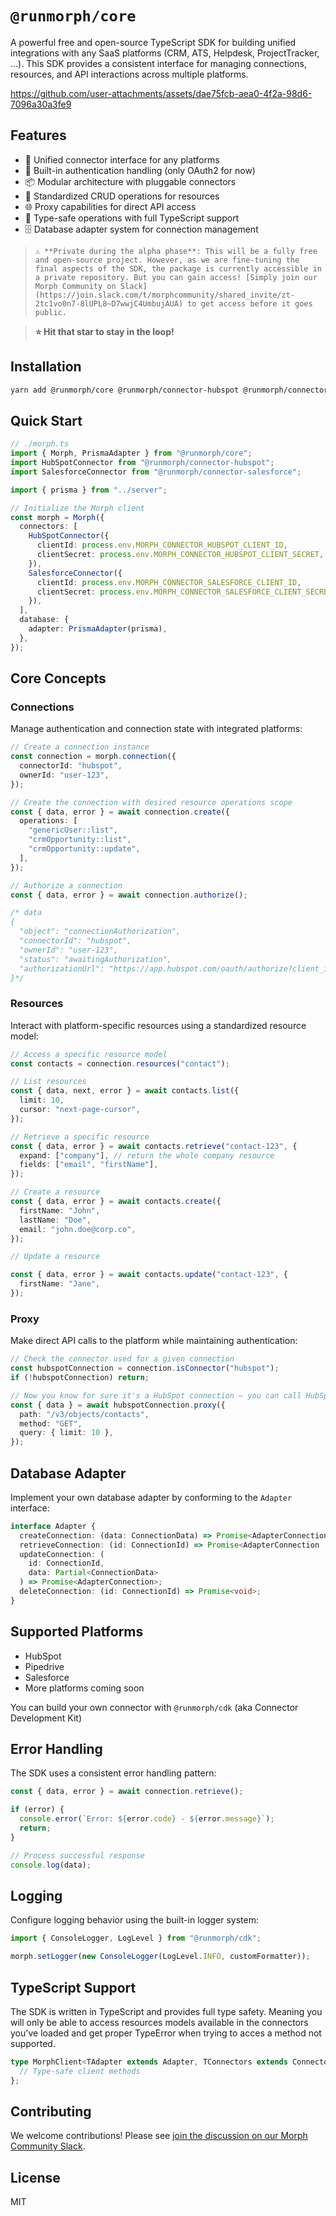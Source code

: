 # `@runmorph/core`

A powerful free and open-source TypeScript SDK for building unified integrations with any SaaS platforms (CRM, ATS, Helpdesk, ProjectTracker, ...). This SDK provides a consistent interface for managing connections, resources, and API interactions across multiple platforms.

https://github.com/user-attachments/assets/dae75fcb-aea0-4f2a-98d6-7096a30a3fe9

## Features

- 🔌 Unified connector interface for any platforms
- 🔐 Built-in authentication handling (only OAuth2 for now)
- 📦 Modular architecture with pluggable connectors
- 🔄 Standardized CRUD operations for resources
- 🌐 Proxy capabilities for direct API access
- 📝 Type-safe operations with full TypeScript support
- 🗄️ Database adapter system for connection management

>     ⚠️ **Private during the alpha phase**: This will be a fully free and open-source project. However, as we are fine-tuning the final aspects of the SDK, the package is currently accessible in a private repository. But you can gain access! [Simply join our Morph Community on Slack](https://join.slack.com/t/morphcommunity/shared_invite/zt-2tc1vo0n7-8lUPL8~D7wwjC4UmbujAUA) to get access before it goes public.

> **⭐ Hit that star to stay in the loop!**

## Installation

```bash
yarn add @runmorph/core @runmorph/connector-hubspot @runmorph/connector-salesforce
```

## Quick Start

```typescript
// ./morph.ts
import { Morph, PrismaAdapter } from "@runmorph/core";
import HubSpotConnector from "@runmorph/connector-hubspot";
import SalesforceConnector from "@runmorph/connector-salesforce";

import { prisma } from "../server";

// Initialize the Morph client
const morph = Morph({
  connectors: [
    HubSpotConnector({
      clientId: process.env.MORPH_CONNECTOR_HUBSPOT_CLIENT_ID,
      clientSecret: process.env.MORPH_CONNECTOR_HUBSPOT_CLIENT_SECRET,
    }),
    SalesforceConnector({
      clientId: process.env.MORPH_CONNECTOR_SALESFORCE_CLIENT_ID,
      clientSecret: process.env.MORPH_CONNECTOR_SALESFORCE_CLIENT_SECRET,
    }),
  ],
  database: {
    adapter: PrismaAdapter(prisma),
  },
});
```

## Core Concepts

### Connections

Manage authentication and connection state with integrated platforms:

```typescript
// Create a connection instance
const connection = morph.connection({
  connectorId: "hubspot",
  ownerId: "user-123",
});

// Create the connection with desired resource operations scope
const { data, error } = await connection.create({
  operations: [
    "genericUser::list",
    "crmOpportunity::list",
    "crmOpportunity::update",
  ],
});

// Authorize a connection
const { data, error } = await connection.authorize();

/* data
{
  "object": "connectionAuthorization",
  "connectorId": "hubspot",
  "ownerId": "user-123",
  "status": "awaitingAuthorization",
  "authorizationUrl": "https://app.hubspot.com/oauth/authorize?client_id=xxx&redirect_uri=xxx&state=xxx&response_type=xxx&scope=xxx"
}*/
```

### Resources

Interact with platform-specific resources using a standardized resource model:

```typescript
// Access a specific resource model
const contacts = connection.resources("contact");

// List resources
const { data, next, error } = await contacts.list({
  limit: 10,
  cursor: "next-page-cursor",
});

// Retrieve a specific resource
const { data, error } = await contacts.retrieve("contact-123", {
  expand: ["company"], // return the whole company resource
  fields: ["email", "firstName"],
});

// Create a resource
const { data, error } = await contacts.create({
  firstName: "John",
  lastName: "Doe",
  email: "john.doe@corp.co",
});

// Update a resource

const { data, error } = await contacts.update("contact-123", {
  firstName: "Jane",
});
```

### Proxy

Make direct API calls to the platform while maintaining authentication:

```typescript
// Check the connector used for a given connection
const hubspotConnection = connection.isConnector("hubspot");
if (!hubspotConnection) return;

// Now you know for sure it's a HubSpot connection – you can call HubSpot API endpoint directly
const { data } = await hubspotConnection.proxy({
  path: "/v3/objects/contacts",
  method: "GET",
  query: { limit: 10 },
});
```

## Database Adapter

Implement your own database adapter by conforming to the `Adapter` interface:

```typescript
interface Adapter {
  createConnection: (data: ConnectionData) => Promise<AdapterConnection>;
  retrieveConnection: (id: ConnectionId) => Promise<AdapterConnection | null>;
  updateConnection: (
    id: ConnectionId,
    data: Partial<ConnectionData>
  ) => Promise<AdapterConnection>;
  deleteConnection: (id: ConnectionId) => Promise<void>;
}
```

## Supported Platforms

- HubSpot
- Pipedrive
- Salesforce
- More platforms coming soon

You can build your own connector with `@runmorph/cdk` (aka Connector Development Kit)

## Error Handling

The SDK uses a consistent error handling pattern:

```typescript
const { data, error } = await connection.retrieve();

if (error) {
  console.error(`Error: ${error.code} - ${error.message}`);
  return;
}

// Process successful response
console.log(data);
```

## Logging

Configure logging behavior using the built-in logger system:

```typescript
import { ConsoleLogger, LogLevel } from "@runmorph/cdk";

morph.setLogger(new ConsoleLogger(LogLevel.INFO, customFormatter));
```

## TypeScript Support

The SDK is written in TypeScript and provides full type safety.
Meaning you will only be able to access resources models available in the connectors you've loaded and get proper TypeError when trying to acces a method not supported.

```typescript
type MorphClient<TAdapter extends Adapter, TConnectors extends Connector[]> = {
  // Type-safe client methods
};
```

## Contributing

We welcome contributions! Please see [join the discussion on our Morph Community Slack](https://join.slack.com/t/morphcommunity/shared_invite/zt-2tc1vo0n7-8lUPL8~D7wwjC4UmbujAUA).

## License

MIT

